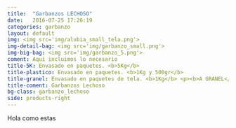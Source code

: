 ```yaml
---
title:  "Garbanzos LECHOSO"
date:   2016-07-25 17:26:19
categories: garbanzo
layout: default
img: <img src='img/alubia_small_tela.png'>
img-detail-bag: <img src='img/garbanzo_small.png'>
img-big-bag: <img src='img/garbanzo_5.png'>
coment: Aquí incluimos lo necesario
title-5K: Envasado en paquetes. <b>5Kg</b>
title-plastico: Envasado en paquetes. <b>1Kg y 500gr</b>
title-granel: Envasado en paquetes de tela. <b>1Kg</b> <p><b>A GRANEL</b><br> Envasado en sacos de <b>10Kg, 25Kg</b> 
title-coment: Garbanzos Lechoso
bg-class: garbanzo_lechoso 
side: products-right
---
```


Hola como estas